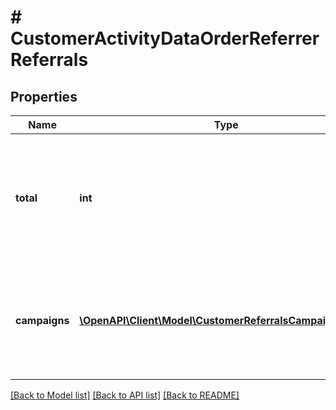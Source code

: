 # # CustomerActivityDataOrderReferrerReferrals

## Properties

Name | Type | Description | Notes
------------ | ------------- | ------------- | -------------
**total** | **int** | Total number of times this customer received a referral, i.e. was referred by another customer. |
**campaigns** | [**\OpenAPI\Client\Model\CustomerReferralsCampaignsItem[]**](CustomerReferralsCampaignsItem.md) | Contains an array of campaigns that served as the source of a referral for the customer. |

[[Back to Model list]](../../README.md#models) [[Back to API list]](../../README.md#endpoints) [[Back to README]](../../README.md)
